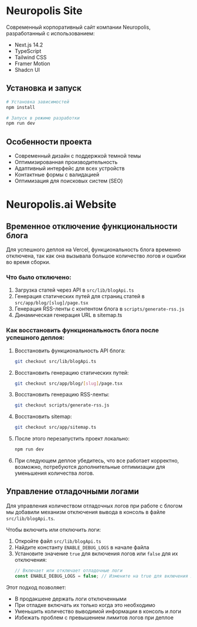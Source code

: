 # Neuropolis Site

Современный корпоративный сайт компании Neuropolis, разработанный с использованием:

- Next.js 14.2
- TypeScript
- Tailwind CSS
- Framer Motion
- Shadcn UI

## Установка и запуск

```bash
# Установка зависимостей
npm install

# Запуск в режиме разработки
npm run dev
```

## Особенности проекта

- Современный дизайн с поддержкой темной темы
- Оптимизированная производительность
- Адаптивный интерфейс для всех устройств
- Контактные формы с валидацией
- Оптимизация для поисковых систем (SEO)

# Neuropolis.ai Website

## Временное отключение функциональности блога

Для успешного деплоя на Vercel, функциональность блога временно отключена, так как она вызывала большое количество логов и ошибки во время сборки.

### Что было отключено:
1. Загрузка статей через API в `src/lib/blogApi.ts`
2. Генерация статических путей для страниц статей в `src/app/blog/[slug]/page.tsx`
3. Генерация RSS-ленты с контентом блога в `scripts/generate-rss.js`
4. Динамическая генерация URL в sitemap.ts

### Как восстановить функциональность блога после успешного деплоя:

1. Восстановить функциональность API блога:
   ```bash
   git checkout src/lib/blogApi.ts
   ```

2. Восстановить генерацию статических путей:
   ```bash
   git checkout src/app/blog/[slug]/page.tsx
   ```

3. Восстановить генерацию RSS-ленты:
   ```bash
   git checkout scripts/generate-rss.js
   ```

4. Восстановить sitemap:
   ```bash
   git checkout src/app/sitemap.ts
   ```

5. После этого перезапустить проект локально:
   ```bash
   npm run dev
   ```

6. При следующем деплое убедитесь, что все работает корректно, возможно, потребуются дополнительные оптимизации для уменьшения количества логов.

## Управление отладочными логами

Для управления количеством отладочных логов при работе с блогом мы добавили механизм отключения вывода в консоль в файле `src/lib/blogApi.ts`.

Чтобы включить или отключить логи:
1. Откройте файл `src/lib/blogApi.ts`
2. Найдите константу `ENABLE_DEBUG_LOGS` в начале файла
3. Установите значение `true` для включения логов или `false` для их отключения:
   ```typescript
   // Включает или отключает отладочные логи
   const ENABLE_DEBUG_LOGS = false; // Измените на true для включения логов
   ```

Этот подход позволяет:
- В продакшене держать логи отключенными
- При отладке включать их только когда это необходимо
- Уменьшить количество выводимой информации в консоль и логи
- Избежать проблем с превышением лимитов логов при деплое
